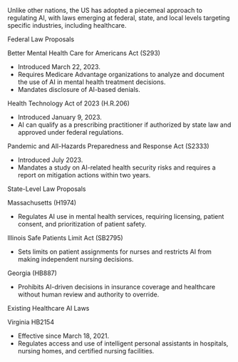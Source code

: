 Unlike other nations, the US has adopted a piecemeal approach to regulating AI, with laws emerging at federal, state, and local levels targeting specific industries, including healthcare.

Federal Law Proposals

Better Mental Health Care for Americans Act (S293)
- Introduced March 22, 2023.
- Requires Medicare Advantage organizations to analyze and document the use of AI in mental health treatment decisions.
- Mandates disclosure of AI-based denials.

Health Technology Act of 2023 (H.R.206)
- Introduced January 9, 2023.
- AI can qualify as a prescribing practitioner if authorized by state law and approved under federal regulations.

Pandemic and All-Hazards Preparedness and Response Act (S2333)
- Introduced July 2023.
- Mandates a study on AI-related health security risks and requires a report on mitigation actions within two years.

State-Level Law Proposals

Massachusetts (H1974)
- Regulates AI use in mental health services, requiring licensing, patient consent, and prioritization of patient safety.

Illinois Safe Patients Limit Act (SB2795)
- Sets limits on patient assignments for nurses and restricts AI from making independent nursing decisions.

Georgia (HB887)
- Prohibits AI-driven decisions in insurance coverage and healthcare without human review and authority to override.

Existing Healthcare AI Laws

Virginia HB2154
- Effective since March 18, 2021.
- Regulates access and use of intelligent personal assistants in hospitals, nursing homes, and certified nursing facilities.
